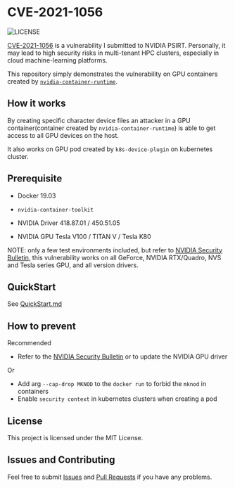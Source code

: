 # CVE-2021-1056
![LICENSE](https://img.shields.io/github/license/pokerfaceSad/CVE-2021-1056) 

[CVE-2021-1056](https://ubuntu.com/security/CVE-2021-1056) is a vulnerability I submitted to NVIDIA PSIRT. Personally, it may lead to high security risks in multi-tenant HPC clusters, especially in cloud machine-learning platforms.

This repository simply demonstrates the vulnerability on GPU containers created by [`nvidia-container-runtime`](https://github.com/NVIDIA/nvidia-container-runtime).



## How it works

By creating specific character device files an attacker in a GPU container(container created by `nvidia-container-runtime`) is able to get access to all GPU devices on the host. 

It also works on GPU pod created by `k8s-device-plugin` on kubernetes cluster.



## Prerequisite

* Docker 19.03
* `nvidia-container-toolkit`

* NVIDIA Driver 418.87.01 / 450.51.05
* NVIDIA GPU Tesla V100 / TITAN V / Tesla K80

NOTE: only a few test environments included, but refer to [NVIDIA Security Bulletin](https://nvidia.custhelp.com/app/answers/detail/a_id/5142),  this vulnerability works on all GeForce, NVIDIA RTX/Quadro, NVS and Tesla series GPU, and all version drivers.



## QuickStart

See [QuickStart.md](docs/QuickStart.md)



## How to prevent

Recommended

* Refer to the [NVIDIA Security Bulletin](https://nvidia.custhelp.com/app/answers/detail/a_id/5142) or  to update the NVIDIA GPU driver

Or

* Add arg `--cap-drop MKNOD` to the  `docker run` to forbid the `mknod` in containers
* Enable `security context`  in kubernetes clusters when creating a pod



## License

This project is licensed under the MIT License.



## Issues and Contributing

Feel free to submit [Issues](https://github.com/pokerfaceSad/CVE-2021-1056/issues/new) and [Pull Requests](https://github.com/pokerfaceSad/CVE-2021-1056/pulls) if you have any problems.

